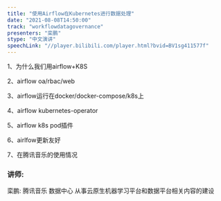 ```yaml
---
title: "使用Airflow在Kubernetes进行数据处理"
date: "2021-08-08T14:50:00" 
track: "workflowdatagovernance"
presenters: "栾鹏"
stype: "中文演讲"
speechLink: "//player.bilibili.com/player.html?bvid=BV1sg411577f"
---
```

 1、为什么我们用airflow+K8S
 
 2、airflow oa/rbac/web
 
 3、airflow运行在docker/docker-compose/k8s上
 
 4、airflow kubernetes-operator
 
 5、airflow k8s pod插件
 
 6、airlfow更新友好
 
 7、在腾讯音乐的使用情况
 ### 讲师: 
 栾鹏: 腾讯音乐 数据中心
从事云原生机器学习平台和数据平台相关内容的建设